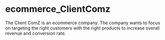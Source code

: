 # ecommerce_ClientComz
 The Client ComZ is an ecommerce company. The company wants to focus on targeting the right customers with the right products to increase overall revenue and conversion rate.
